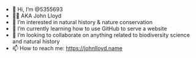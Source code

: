 - 👋 Hi, I’m @5355693
- :bald_man: AKA John Lloyd
- 👀 I’m interested in natural history & nature conservation
- 🌱 I’m currently learning how to use GitHub to serve a website
- 💞️ I’m looking to collaborate on anything related to biodiversity science and natural history
- 📫 How to reach me: https://johnlloyd.name

<!---
5355693/5355693 is a ✨ special ✨ repository because its `README.md` (this file) appears on your GitHub profile.
You can click the Preview link to take a look at your changes.
--->
